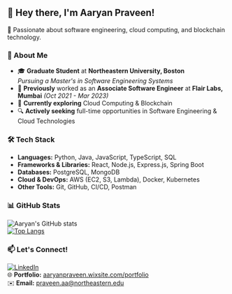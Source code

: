 ## 👋 Hey there, I'm Aaryan Praveen!

🚀 Passionate about software engineering, cloud computing, and blockchain technology.

### 🌟 About Me
- 🎓 **Graduate Student** at **Northeastern University, Boston**  
  *Pursuing a Master's in Software Engineering Systems*  
- 💼 **Previously** worked as an **Associate Software Engineer** at **Flair Labs, Mumbai** *(Oct 2021 - Mar 2023)*  
- 🌱 **Currently exploring** Cloud Computing & Blockchain  
- 🔍 **Actively seeking** full-time opportunities in Software Engineering & Cloud Technologies  

### 🛠️ Tech Stack
- **Languages:** Python, Java, JavaScript, TypeScript, SQL  
- **Frameworks & Libraries:** React, Node.js, Express.js, Spring Boot  
- **Databases:** PostgreSQL, MongoDB  
- **Cloud & DevOps:** AWS (EC2, S3, Lambda), Docker, Kubernetes  
- **Other Tools:** Git, GitHub, CI/CD, Postman  

### 📊 GitHub Stats
![Aaryan's GitHub stats](https://github-readme-stats.vercel.app/api?username=aaryanpraveen16&show_icons=true&theme=algolia)  
[![Top Langs](https://github-readme-stats.vercel.app/api/top-langs/?username=aaryanpraveen16&layout=compact&theme=algolia)](https://github.com/aaryanpraveen16/github-readme-stats)

### 📫 Let's Connect!
[![LinkedIn](https://img.shields.io/badge/LinkedIn-0A66C2?style=for-the-badge&logo=linkedin&logoColor=white)](https://www.linkedin.com/in/aaryanpraveen/)  
🌐 **Portfolio:** [aaryanpraveen.wixsite.com/portfolio](https://aaryanpraveen.wixsite.com/portfolio)  
✉️ **Email:** praveen.aa@northeastern.edu  
